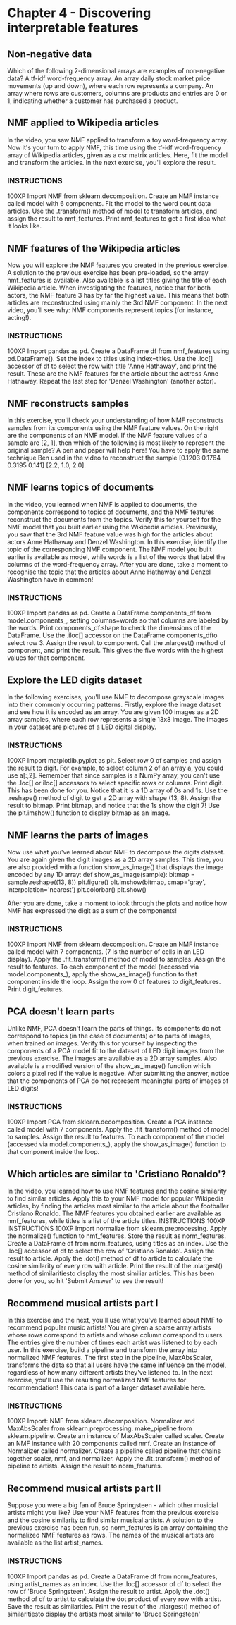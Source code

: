 # Chapter 4 - Discovering interpretable features
## Non-negative data
Which of the following 2-dimensional arrays are examples of non-negative data?
A tf-idf word-frequency array.
An array daily stock market price movements (up and down), where each row represents a company.
An array where rows are customers, columns are products and entries are 0 or 1, indicating whether a customer has purchased a product.

## NMF applied to Wikipedia articles
In the video, you saw NMF applied to transform a toy word-frequency array. Now it's your turn to apply NMF, this time using the tf-idf word-frequency array of Wikipedia articles, given as a csr matrix articles. Here, fit the model and transform the articles. In the next exercise, you'll explore the result.
### INSTRUCTIONS
100XP
Import NMF from sklearn.decomposition.
Create an NMF instance called model with 6 components.
Fit the model to the word count data articles.
Use the .transform() method of model to transform articles, and assign the result to nmf_features.
Print nmf_features to get a first idea what it looks like.

## NMF features of the Wikipedia articles
Now you will explore the NMF features you created in the previous exercise. A solution to the previous exercise has been pre-loaded, so the array nmf_features is available. Also available is a list titles giving the title of each Wikipedia article.
When investigating the features, notice that for both actors, the NMF feature 3 has by far the highest value. This means that both articles are reconstructed using mainly the 3rd NMF component. In the next video, you'll see why: NMF components represent topics (for instance, acting!).
### INSTRUCTIONS
100XP
Import pandas as pd.
Create a DataFrame df from nmf_features using pd.DataFrame(). Set the index to titles using index=titles.
Use the .loc[] accessor of df to select the row with title 'Anne Hathaway', and print the result. These are the NMF features for the article about the actress Anne Hathaway.
Repeat the last step for 'Denzel Washington' (another actor).

## NMF reconstructs samples
In this exercise, you'll check your understanding of how NMF reconstructs samples from its components using the NMF feature values. On the right are the components of an NMF model. If the NMF feature values of a sample are [2, 1], then which of the following is most likely to represent the original sample? A pen and paper will help here! You have to apply the same technique Ben used in the video to reconstruct the sample [0.1203 0.1764 0.3195 0.141]
[2.2, 1.0, 2.0].

## NMF learns topics of documents
In the video, you learned when NMF is applied to documents, the components correspond to topics of documents, and the NMF features reconstruct the documents from the topics. Verify this for yourself for the NMF model that you built earlier using the Wikipedia articles. Previously, you saw that the 3rd NMF feature value was high for the articles about actors Anne Hathaway and Denzel Washington. In this exercise, identify the topic of the corresponding NMF component.
The NMF model you built earlier is available as model, while words is a list of the words that label the columns of the word-frequency array.
After you are done, take a moment to recognise the topic that the articles about Anne Hathaway and Denzel Washington have in common!
### INSTRUCTIONS
100XP
Import pandas as pd.
Create a DataFrame components_df from model.components_, setting columns=words so that columns are labeled by the words.
Print components_df.shape to check the dimensions of the DataFrame.
Use the .iloc[] accessor on the DataFrame components_dfto select row 3. Assign the result to component.
Call the .nlargest() method of component, and print the result. This gives the five words with the highest values for that component.

## Explore the LED digits dataset
In the following exercises, you'll use NMF to decompose grayscale images into their commonly occurring patterns. Firstly, explore the image dataset and see how it is encoded as an array. You are given 100 images as a 2D array samples, where each row represents a single 13x8 image. The images in your dataset are pictures of a LED digital display.

### INSTRUCTIONS
100XP
Import matplotlib.pyplot as plt.
Select row 0 of samples and assign the result to digit. For example, to select column 2 of an array a, you could use a[:,2]. Remember that since samples is a NumPy array, you can't use the .loc[] or iloc[] accessors to select specific rows or columns.
Print digit. This has been done for you. Notice that it is a 1D array of 0s and 1s.
Use the .reshape() method of digit to get a 2D array with shape (13, 8). Assign the result to bitmap.
Print bitmap, and notice that the 1s show the digit 7!
Use the plt.imshow() function to display bitmap as an image.

## NMF learns the parts of images
Now use what you've learned about NMF to decompose the digits dataset. You are again given the digit images as a 2D array samples. This time, you are also provided with a function show_as_image() that displays the image encoded by any 1D array:
def show_as_image(sample):
    bitmap = sample.reshape((13, 8))
    plt.figure()
    plt.imshow(bitmap, cmap='gray', interpolation='nearest')
    plt.colorbar()
    plt.show()


After you are done, take a moment to look through the plots and notice how NMF has expressed the digit as a sum of the components!
 
### INSTRUCTIONS
100XP
Import NMF from sklearn.decomposition.
Create an NMF instance called model with 7 components. (7 is the number of cells in an LED display).
Apply the .fit_transform() method of model to samples. Assign the result to features.
To each component of the model (accessed via model.components_), apply the show_as_image() function to that component inside the loop.
Assign the row 0 of features to digit_features.
Print digit_features.

## PCA doesn't learn parts
Unlike NMF, PCA doesn't learn the parts of things. Its components do not correspond to topics (in the case of documents) or to parts of images, when trained on images. Verify this for yourself by inspecting the components of a PCA model fit to the dataset of LED digit images from the previous exercise. The images are available as a 2D array samples. Also available is a modified version of the show_as_image() function which colors a pixel red if the value is negative.
After submitting the answer, notice that the components of PCA do not represent meaningful parts of images of LED digits!
### INSTRUCTIONS
100XP
Import PCA from sklearn.decomposition.
Create a PCA instance called model with 7 components.
Apply the .fit_transform() method of model to samples. Assign the result to features.
To each component of the model (accessed via model.components_), apply the show_as_image() function to that component inside the loop.


## Which articles are similar to 'Cristiano Ronaldo'?
In the video, you learned how to use NMF features and the cosine similarity to find similar articles. Apply this to your NMF model for popular Wikipedia articles, by finding the articles most similar to the article about the footballer Cristiano Ronaldo. The NMF features you obtained earlier are available as nmf_features, while titles is a list of the article titles.
INSTRUCTIONS
100XP
INSTRUCTIONS
100XP
Import normalize from sklearn.preprocessing.
Apply the normalize() function to nmf_features. Store the result as norm_features.
Create a DataFrame df from norm_features, using titles as an index.
Use the .loc[] accessor of df to select the row of 'Cristiano Ronaldo'. Assign the result to article.
Apply the .dot() method of df to article to calculate the cosine similarity of every row with article.
Print the result of the .nlargest() method of similaritiesto display the most similiar articles. This has been done for you, so hit 'Submit Answer' to see the result!

## Recommend musical artists part I
In this exercise and the next, you'll use what you've learned about NMF to recommend popular music artists! You are given a sparse array artists whose rows correspond to artists and whose column correspond to users. The entries give the number of times each artist was listened to by each user.
In this exercise, build a pipeline and transform the array into normalized NMF features. The first step in the pipeline, MaxAbsScaler, transforms the data so that all users have the same influence on the model, regardless of how many different artists they've listened to. In the next exercise, you'll use the resulting normalized NMF features for recommendation!
This data is part of a larger dataset available here.
### INSTRUCTIONS
100XP
Import:
NMF from sklearn.decomposition.
Normalizer and MaxAbsScaler from sklearn.preprocessing.
make_pipeline from sklearn.pipeline.
Create an instance of MaxAbsScaler called scaler.
Create an NMF instance with 20 components called nmf.
Create an instance of Normalizer called normalizer.
Create a pipeline called pipeline that chains together scaler, nmf, and normalizer.
Apply the .fit_transform() method of pipeline to artists. Assign the result to norm_features.
## Recommend musical artists part II
Suppose you were a big fan of Bruce Springsteen - which other musicial artists might you like? Use your NMF features from the previous exercise and the cosine similarity to find similar musical artists. A solution to the previous exercise has been run, so norm_features is an array containing the normalized NMF features as rows. The names of the musical artists are available as the list artist_names.

### INSTRUCTIONS
100XP
Import pandas as pd.
Create a DataFrame df from norm_features, using artist_names as an index.
Use the .loc[] accessor of df to select the row of 'Bruce Springsteen'. Assign the result to artist.
Apply the .dot() method of df to artist to calculate the dot product of every row with artist. Save the result as similarities.
Print the result of the .nlargest() method of similaritiesto display the artists most similar to 'Bruce Springsteen'

